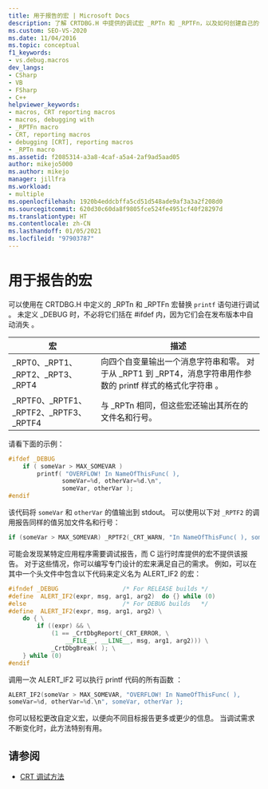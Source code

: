 ```yaml
---
title: 用于报告的宏 | Microsoft Docs
description: 了解 CRTDBG.H 中提供的调试宏 _RPTn 和 _RPTFn，以及如何创建自己的调试宏。
ms.custom: SEO-VS-2020
ms.date: 11/04/2016
ms.topic: conceptual
f1_keywords:
- vs.debug.macros
dev_langs:
- CSharp
- VB
- FSharp
- C++
helpviewer_keywords:
- macros, CRT reporting macros
- macros, debugging with
- _RPTFn macro
- CRT, reporting macros
- debugging [CRT], reporting macros
- _RPTn macro
ms.assetid: f2085314-a3a8-4caf-a5a4-2af9ad5aad05
author: mikejo5000
ms.author: mikejo
manager: jillfra
ms.workload:
- multiple
ms.openlocfilehash: 1920b4eddcbffa5cd51d548ade9af3a3a2f208d0
ms.sourcegitcommit: 620d30c60da8f9805fce524fe4951cf40f28297d
ms.translationtype: HT
ms.contentlocale: zh-CN
ms.lasthandoff: 01/05/2021
ms.locfileid: "97903787"
---
```

# <a name="macros-for-reporting"></a>用于报告的宏
可以使用在 CRTDBG.H 中定义的 _RPTn 和 _RPTFn 宏替换 `printf` 语句进行调试 。 未定义 _DEBUG 时，不必将它们括在 #ifdef 内，因为它们会在发布版本中自动消失 。

|宏|描述|
|-----------|-----------------|
|_RPT0、_RPT1、_RPT2、_RPT3、_RPT4    |向四个自变量输出一个消息字符串和零。 对于从 _RPT1 到 _RPT4，消息字符串用作参数的 printf 样式的格式化字符串 。|
|_RPTF0、_RPTF1、_RPTF2、_RPTF3、_RPTF4    |与 _RPTn 相同，但这些宏还输出其所在的文件名和行号。|

 请看下面的示例：

```cpp
#ifdef _DEBUG
    if ( someVar > MAX_SOMEVAR )
        printf( "OVERFLOW! In NameOfThisFunc( ),
               someVar=%d, otherVar=%d.\n",
               someVar, otherVar );
#endif
```

 该代码将 `someVar` 和 `otherVar` 的值输出到 stdout。 可以使用以下对 `_RPTF2` 的调用报告同样的值另加文件名和行号：

```cpp
if (someVar > MAX_SOMEVAR) _RPTF2(_CRT_WARN, "In NameOfThisFunc( ), someVar= %d, otherVar= %d\n", someVar, otherVar );
```

可能会发现某特定应用程序需要调试报告，而 C 运行时库提供的宏不提供该报告。 对于这些情况，你可以编写专门设计的宏来满足自己的需求。 例如，可以在其中一个头文件中包含以下代码来定义名为 ALERT_IF2 的宏：

```cpp
#ifndef _DEBUG                  /* For RELEASE builds */
#define  ALERT_IF2(expr, msg, arg1, arg2)  do {} while (0)
#else                           /* For DEBUG builds   */
#define  ALERT_IF2(expr, msg, arg1, arg2) \
    do { \
        if ((expr) && \
            (1 == _CrtDbgReport(_CRT_ERROR, \
                __FILE__, __LINE__, msg, arg1, arg2))) \
            _CrtDbgBreak( ); \
    } while (0)
#endif
```

 调用一次 ALERT_IF2 可以执行 printf 代码的所有函数 ：

```cpp
ALERT_IF2(someVar > MAX_SOMEVAR, "OVERFLOW! In NameOfThisFunc( ),
someVar=%d, otherVar=%d.\n", someVar, otherVar );
```

 你可以轻松更改自定义宏，以便向不同目标报告更多或更少的信息。 当调试需求不断变化时，此方法特别有用。

## <a name="see-also"></a>请参阅
- [CRT 调试方法](../debugger/crt-debugging-techniques.md)
